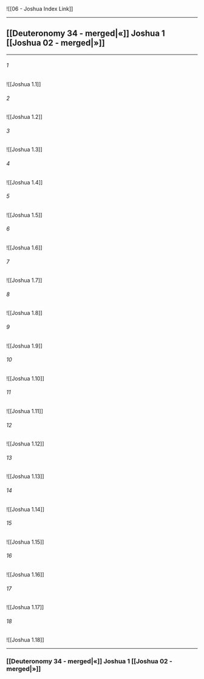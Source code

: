 ![[06 - Joshua Index Link]]

---
##  [[Deuteronomy 34 - merged|«]] Joshua 1 [[Joshua 02 - merged|»]]

---

###### 1
![[Joshua 1.1]] 

###### 2
![[Joshua 1.2]] 

###### 3
![[Joshua 1.3]] 

###### 4
![[Joshua 1.4]]

###### 5 
![[Joshua 1.5]] 

###### 6
![[Joshua 1.6]] 

###### 7
![[Joshua 1.7]] 

###### 8
![[Joshua 1.8]] 

###### 9
![[Joshua 1.9]] 

###### 10
![[Joshua 1.10]] 

###### 11
![[Joshua 1.11]] 

###### 12
![[Joshua 1.12]]

###### 13
![[Joshua 1.13]] 

###### 14
![[Joshua 1.14]] 

###### 15
![[Joshua 1.15]]

###### 16
![[Joshua 1.16]] 

###### 17
![[Joshua 1.17]]

###### 18
![[Joshua 1.18]] 


---
###  [[Deuteronomy 34 - merged|«]] Joshua 1 [[Joshua 02 - merged|»]]